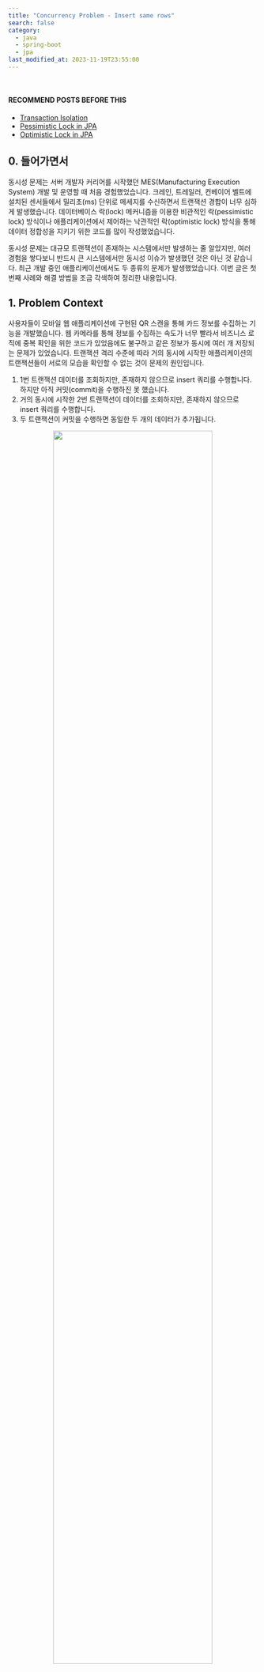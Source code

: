 ```yaml
---
title: "Concurrency Problem - Insert same rows"
search: false
category:
  - java
  - spring-boot
  - jpa
last_modified_at: 2023-11-19T23:55:00
---
```


<br/>

#### RECOMMEND POSTS BEFORE THIS

- [Transaction Isolation][transcation-isolation-link]
- [Pessimistic Lock in JPA][jpa-pessimitic-lock-link]
- [Optimistic Lock in JPA][jpa-optimistic-lock-link]

## 0. 들어가면서

동시성 문제는 서버 개발자 커리어를 시작했던 MES(Manufacturing Execution System) 개발 및 운영할 때 처음 경험했었습니다. 크레인, 트레일러, 컨베이어 벨트에 설치된 센서들에서 밀리초(ms) 단위로 메세지를 수신하면서 트랜잭션 경합이 너무 심하게 발생했습니다. 데이터베이스 락(lock) 메커니즘을 이용한 비관적인 락(pessimistic lock) 방식이나 애플리케이션에서 제어하는 낙관적인 락(optimistic lock) 방식을 통해 데이터 정합성을 지키기 위한 코드를 많이 작성했었습니다. 

동시성 문제는 대규모 트랜잭션이 존재하는 시스템에서만 발생하는 줄 알았지만, 여러 경험을 쌓다보니 반드시 큰 시스템에서만 동시성 이슈가 발생했던 것은 아닌 것 같습니다. 최근 개발 중인 애플리케이션에서도 두 종류의 문제가 발생했었습니다. 이번 글은 첫번째 사례와 해결 방법을 조금 각색하여 정리한 내용입니다. 

## 1. Problem Context

사용자들이 모바일 웹 애플리케이션에 구현된 QR 스캔을 통해 카드 정보를 수집하는 기능을 개발했습니다. 웹 카메라를 통해 정보를 수집하는 속도가 너무 빨라서 비즈니스 로직에 중복 확인을 위한 코드가 있었음에도 불구하고 같은 정보가 동시에 여러 개 저장되는 문제가 있었습니다.  트랜잭션 격리 수준에 따라 거의 동시에 시작한 애플리케이션의 트랜잭션들이 서로의 모습을 확인할 수 없는 것이 문제의 원인입니다. 

1. 1번 트랜잭션 데이터를 조회하지만, 존재하지 않으므로 insert 쿼리를 수행합니다. 하지만 아직 커밋(commit)을 수행하진 못 헀습니다.
1. 거의 동시에 시작한 2번 트랜잭션이 데이터를 조회하지만, 존재하지 않으므로 insert 쿼리를 수행합니다. 
1. 두 트랜잭션이 커밋을 수행하면 동일한 두 개의 데이터가 추가됩니다.

<p align="center">
    <img src="/images/concurrency-problem-insert-same-rows-01.png" width="80%" class="image__border">
</p>

## 2. Solve the problem

수집 정보는 시퀀스(sequence)를 기본 키(PK, primary key)로 사용했기 때문에 처음 데이터가 생성될 때 트랜잭션 경합으로 인해 발생하는 동시성 문제를 비관적인 락이나 낙관적인 락 방식으로 제어하기 어려웠습니다. 

```java
package action.in.blog.domain;

import jakarta.persistence.Entity;
import jakarta.persistence.GeneratedValue;
import jakarta.persistence.GenerationType;
import jakarta.persistence.Id;

@Entity
public class CollectEntity {

    @Id
    @GeneratedValue(strategy = GenerationType.IDENTITY)
    private long id;
    private String userId;
    private String cardId;


    public CollectEntity() {
    }

    public CollectEntity(String userId, String cardId) {
        this.userId = userId;
        this.cardId = cardId;
    }
}
```

락을 사용하기보단 테이블에 제약 조건(constraint)을 추가하는 방법을 통해 문제를 해결했습니다.

- 사용자 아이디와 카드 아이디 조합을 유니크 키(unique key)로 만들어 중복 insert 쿼리 동작을 실패시킨다.
- 중복 데이터 추가에 대한 예외(exception)를 던지고 클라이언트와의 프로토콜을 전역 예외 핸들러(exception handler)에 정의한다.

### 2.1. CollectEntity Class

@Table 애너테이션을 통해 유니크 키 제약 조건을 명시합니다. 개발, 스테이지, 운영 환경 데이터베이스에 테이블이 존재했기 때문에 제약 조건 추가는 DDL(Data Definition Language)을 통해 직접 변경하였습니다.

- cardId, userId 컬럼을 조합하여 유니크 키를 생성합니다.

```java
package action.in.blog.domain;

import jakarta.persistence.*;

@Entity
@Table(uniqueConstraints = {@UniqueConstraint(columnNames = {"cardId", "userId"})})
public class CollectEntity {

    @Id
    @GeneratedValue(strategy = GenerationType.IDENTITY)
    private long id;
    private String userId;
    private String cardId;


    public CollectEntity() {
    }

    public CollectEntity(String userId, String cardId) {
        this.userId = userId;
        this.cardId = cardId;
    }
}
```

### 2.2. CardService Class

- 중복하는 데이터가 존재하는 경우 DuplicatedCollectException 예외를 던진다.
- save 메소드를 실행할 때 유니크 키 제약 조건으로 인해 실패하는 경우도 동일하게 DuplicatedCollectException 예외를 던진다.

```java
package action.in.blog.service;

import action.in.blog.domain.CollectEntity;
import action.in.blog.exception.DuplicatedCollectException;
import action.in.blog.repository.CollectRepository;
import org.springframework.stereotype.Service;
import org.springframework.transaction.annotation.Transactional;

@Service
public class DefaultCollectService implements CollectService {

    private final CollectRepository collectRepository;

    public DefaultCollectService(CollectRepository collectRepository) {
        this.collectRepository = collectRepository;
    }

    @Transactional
    @Override
    public void collect(String userId, String cardId) {
        var exists = collectRepository.existsByUserIdAndCardId(userId, cardId);
        if (exists) {
            throw new DuplicatedCollectException();
        }
        try {
            collectRepository.save(new CollectEntity(userId, cardId));
        } catch (Exception e) {
            throw new DuplicatedCollectException();
        }
    }
}
```

#### Test Code

트랜잭션 경합으로 인한 DuplicatedCollectException 예외를 재현하기 위해 CompletableFuture 클래스를 사용해 비동기 처리를 수행합니다. 

- 테스트 스레드에서 collect 메소드를 수행합니다.
- CompletableFuture 스레드에서 collect 메소드를 수행합니다.
    - join 메소드를 통해 해당 스레드가 끝나길 기다립니다.
    - 비동기 처리 내부에서 예외가 발생하면 CompletionException 예외로 묶여 전달됩니다.
    - CompletionException 예외의 원인을 다시 던집니다.
- 다음과 같은 케이스를 모두 커버합니다.
    - 중복 확인으로 DuplicatedCollectException 예외가 발생하는 경우
    - 유니크 키 제약 조건으로 인해 DuplicatedCollectException 예외가 발생하는 경우
    - 테스트 스레드에서 DuplicatedCollectException 예외가 발생하는 경우
    - CompletableFuture 스레드에서 DuplicatedCollectException 예외가 발생하는 경우

```java
package action.in.blog.service;

import action.in.blog.exception.DuplicatedCollectException;
import action.in.blog.repository.CollectRepository;
import org.junit.jupiter.api.BeforeEach;
import org.junit.jupiter.api.Test;
import org.springframework.beans.factory.annotation.Autowired;
import org.springframework.boot.test.autoconfigure.orm.jpa.DataJpaTest;

import java.util.concurrent.CompletableFuture;
import java.util.concurrent.CompletionException;

import static org.junit.jupiter.api.Assertions.assertThrows;

@DataJpaTest
class DefaultCollectServiceTest {

    @Autowired
    CollectRepository collectRepository;
    CollectService sut;

    @BeforeEach
    void setUp() {
        sut = new DefaultCollectService(collectRepository);
    }

    @Test
    void throwDuplicatedCollectException() {

        assertThrows(DuplicatedCollectException.class, () -> {
            sut.collect("junhyunny", "card-01");
            try {
                CompletableFuture
                        .runAsync(() -> sut.collect("junhyunny", "card-01"))
                        .join();
            } catch (CompletionException e) {
                throw e.getCause();
            }
        });
    }
}
```

### 2.3. GlobalExceptionHandler Class

DuplicatedCollectException 예외를 처리할 핸들러를 정의합니다. 프론트엔드와 프로토콜을 정의합니다. 이번 글에선 600 상태 코드와 예외 메세지를 전달합니다. 

```java
package action.in.blog.handler;

import action.in.blog.exception.DuplicatedCollectException;
import org.springframework.http.ResponseEntity;
import org.springframework.web.bind.annotation.ControllerAdvice;
import org.springframework.web.bind.annotation.ExceptionHandler;

@ControllerAdvice
public class GlobalExceptionHandler {

    @ExceptionHandler(value = DuplicatedCollectException.class)
    public ResponseEntity<String> duplicatedCollectException(DuplicatedCollectException exception) {
        return ResponseEntity.status(600)
                .body(exception.getMessage());
    }
}
```

#### Test Code

@WebMvcTest 애너테이션을 사용합니다. 컨트롤러를 지정하여 테스트 컨텍스트 스코프를 최소화합니다.

- CollectService 스프링 빈(bean)을 @MockBean 애너테이션을 통해 주입받습니다.
    - collect 메소드 호출 시 DuplicatedCollectException 예외를 던지는 스텁(stub)으로 만듭니다.
- `/api/cards/A-01` 경로 호출 시 전역 예외 핸들러에서 정의한 상태 코드와 에러 메세지를 응답 받는지 확인합니다.

```java
package action.in.blog.handler;

import action.in.blog.controller.CollectController;
import action.in.blog.exception.DuplicatedCollectException;
import action.in.blog.service.CollectService;
import org.junit.jupiter.api.Test;
import org.springframework.beans.factory.annotation.Autowired;
import org.springframework.boot.test.autoconfigure.web.servlet.WebMvcTest;
import org.springframework.boot.test.mock.mockito.MockBean;
import org.springframework.test.web.servlet.MockMvc;

import static org.mockito.ArgumentMatchers.any;
import static org.mockito.Mockito.doThrow;
import static org.springframework.test.web.servlet.request.MockMvcRequestBuilders.post;
import static org.springframework.test.web.servlet.result.MockMvcResultMatchers.content;
import static org.springframework.test.web.servlet.result.MockMvcResultMatchers.status;

@WebMvcTest(controllers = {
        CollectController.class
})
class GlobalExceptionHandlerTest {

    @MockBean
    CollectService collectService;

    @Autowired
    MockMvc sut;

    @Test
    void handleDuplicatedCollectException() throws Exception {

        doThrow(new DuplicatedCollectException())
                .when(collectService)
                .collect(any(), any());


        sut.perform(post("/api/cards/A-01"))
                .andExpect(status().is(600))
                .andExpect(content().string("Already collected card"));
    }
}
```

## 3. Result 

cURL 명령어를 통해 카드 수집 API 경로를 동시에 3회 호출합니다. 원하는 에러 코드와 메세지가 반환되는지 확인합니다. 

- 세 번의 호출 중 하나는 200, 나머지는 600 상태 코드를 응답 받습니다.
- `Already collected card` 예외 메세지를 응답 받습니다. 

```
$ curl -X POST -v http://localhost:8080/api/cards/card-01 &\
  curl -X POST -v http://localhost:8080/api/cards/card-01 &\
  curl -X POST -v http://localhost:8080/api/cards/card-01

[1] 98592
[2] 98593
*   Trying 127.0.0.1:8080...
*   Trying 127.0.0.1:8080...
*   Trying 127.0.0.1:8080...
* Connected to localhost (127.0.0.1) port 8080 (#0)
* Connected to localhost (127.0.0.1) port 8080 (#0)
> POST /api/cards/card-01 HTTP/1.1
> Host: localhost:8080
* > Connected to localhost (127.0.0.1) port 8080 (#0)
> POST /api/cards/card-01 HTTP/1.1
User-Agent: curl/8.1.2
> Accept: */*
> 
> Host: localhost:8080
> User-Agent: curl/8.1.2
> Accept: */*
> 
> POST /api/cards/card-01 HTTP/1.1
> Host: localhost:8080
> User-Agent: curl/8.1.2
> Accept: */*
> 
< HTTP/1.1 600 
< Content-Type: text/plain;charset=UTF-8
< Content-Length: 22
< HTTP/1.1 600 
< Content-Type: text/plain;charset=UTF-8
< Content-Length: 22
< Date: Sun, 19 Nov 2023 04:05:58 GMT
< 
< Date: Sun, 19 Nov 2023 04:05:58 GMT
* Connection #0 to host localhost left intact
< 
Already collected card* Connection #0 to host localhost left intact
Already collected card< HTTP/1.1 200 
< Content-Length: 0
< Date: Sun, 19 Nov 2023 04:05:58 GMT
< 
* Connection #0 to host localhost left intact
[2]  + 98593 done       curl -X POST -v http://localhost:8080/api/cards/card-01
[1]  + 98592 done       curl -X POST -v http://localhost:8080/api/cards/card-01    
```

데이터베이스를 확인하면 정상적으로 하나의 로우만 추가된 것을 확인할 수 있습니다. 

<p align="center">
    <img src="/images/concurrency-problem-insert-same-rows-02.png" width="80%" class="image__border">
</p>

## CLOSING

엔티티의 유니크 키 제약 조건 없이 cURL 명령어를 동시에 실행하면 엔티티가 여러 개 추가되는 것을 확인할 수 있습니다. 

- 세 번의 호출 모두 200 상태 코드를 응답 받습니다. 

```
$ curl -X POST -v http://localhost:8080/api/cards/card-01 &\
  curl -X POST -v http://localhost:8080/api/cards/card-01 &\
  curl -X POST -v http://localhost:8080/api/cards/card-01

[1] 98734
[2] 98735
*   Trying 127.0.0.1:8080...
*   Trying 127.0.0.1:8080...
* Connected to localhost (127.0.0.1) port 8080 (#0)
*   Trying 127.0.0.1:8080...
* Connected to localhost (127.0.0.1) port 8080 (#0)
> > POST /api/cards/card-01 HTTP/1.1
POST /api/cards/card-01 HTTP/1.1
> > Host: localhost:8080
Host: localhost:8080
> > User-Agent: curl/8.1.2
User-Agent: curl/8.1.2
> > Accept: */*
Accept: */*
> > 

* Connected to localhost (127.0.0.1) port 8080 (#0)
> POST /api/cards/card-01 HTTP/1.1
> Host: localhost:8080
> User-Agent: curl/8.1.2
> Accept: */*
> 
< < HTTP/1.1 200 
HTTP/1.1 200 
< < Content-Length: 0
Content-Length: 0
< < Date: Sun, 19 Nov 2023 04:07:26 GMT
< < Date: Sun, 19 Nov 2023 04:07:26 GMT

< 
HTTP/1.1 200 
* Connection #0 to host localhost left intact
< * Content-Length: 0
Connection #0 to host localhost left intact
< Date: Sun, 19 Nov 2023 04:07:26 GMT
< 
* Connection #0 to host localhost left intact
[2]  + 98735 done       curl -X POST -v http://localhost:8080/api/cards/card-01
[1]  + 98734 done       curl -X POST -v http://localhost:8080/api/cards/card-01
```

데이터베이스를 확인하면 세 개의 로우가 모두 추가된 것을 확인할 수 있습니다. 

<p align="center">
    <img src="/images/concurrency-problem-insert-same-rows-03.png" width="80%" class="image__border">
</p>

#### TEST CODE REPOSITORY

- <https://github.com/Junhyunny/blog-in-action/tree/master/2023-11-19-concurrency-problem-insert-same-rows>

[transcation-isolation-link]: https://junhyunny.github.io/information/transcation-isolation/
[jpa-pessimitic-lock-link]: https://junhyunny.github.io/spring-boot/jpa/junit/jpa-pessimitic-lock/
[jpa-optimistic-lock-link]: https://junhyunny.github.io/spring-boot/jpa/junit/jpa-optimistic-lock/